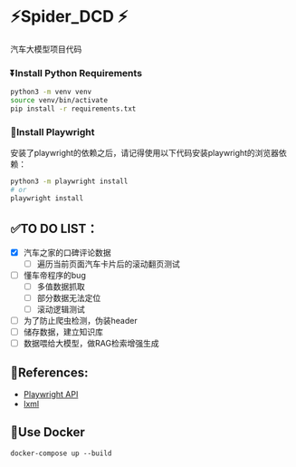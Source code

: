 # ⚡Spider_DCD ⚡

汽车大模型项目代码

### ⏬Install Python Requirements

```bash
python3 -m venv venv
source venv/bin/activate
pip install -r requirements.txt
```

### 🚀Install Playwright

安装了playwright的依赖之后，请记得使用以下代码安装playwright的浏览器依赖：

```bash
python3 -m playwright install
# or 
playwright install
```

## ✅TO DO LIST：

- [x] 汽车之家的口碑评论数据
  - [ ] 遍历当前页面汽车卡片后的滚动翻页测试
- [ ] 懂车帝程序的bug
  - [ ] 多值数据抓取
  - [ ] 部分数据无法定位
  - [ ] 滚动逻辑测试
- [ ] 为了防止爬虫检测，伪装header
- [ ] 储存数据，建立知识库
- [ ] 数据喂给大模型，做RAG检索增强生成  

## 📖References:

+ [Playwright API](https://playwright.dev/python/docs/intro)
+ [lxml](https://lxml.de/)

## 🐳Use Docker

```
docker-compose up --build
```

